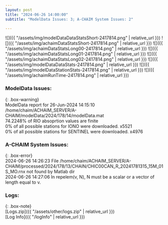 ```yaml
---
layout: post
title: "2024-06-26 14:00:00"
subtitle: "ModelData Issues: 3; A-CHAIM System Issues: 2"

---
```


![]({{ "/assets/img/modelDataDataStatsShort-2417814.png" | relative_url }})
![]({{ "/assets/img/achaimDataStatsShort-2417814.png" | relative_url }})
![]({{ "/assets/img/achaimDataStatsLong00-2417814.png" | relative_url }})
![]({{ "/assets/img/achaimDataStatsLong01-2417814.png" | relative_url }})
![]({{ "/assets/img/achaimDataStatsLong02-2417814.png" | relative_url }})
![]({{ "/assets/img/modelDataDataStats-2417814.png" | relative_url }})
![]({{ "/assets/img/modelDataStationStats-2417814.png" | relative_url }})
![]({{ "/assets/img/achaimRunTime-2417814.png" | relative_url }})


### ModelData Issues:  
  
{: .box-warning}  
 ModelData report for 26-Jun-2024 14:15:10   
 /home/chaim/ACHAIM_SERVER/A-CHAIM/modelData/2024/178/14/modelData.mat   
 74.2248% of RIO absoprtion values are finite   
 0% of all possible stations for IONO were downloaded. x5521   
 0% of all possible stations for SENTINEL were downloaded. x4976   
  
### A-CHAIM System Issues:  
  
{: .box-error}  
2024-06-26 14:26:23 File /home/chaim/ACHAIM_SERVER/A-CHAIM/processed/2024/178/13/CHAIN/CHIC00CAN_R_20241781315_15M_01S_MO.rnx not found by Matlab dir  
2024-06-26 14:27:06 In repelem(v, N), N must be a scalar or a vector of length equal to v.  

### Logs:  
  
{: .box-note}  
[Logs.zip]({{ "/assets/other/logs.zip" | relative_url }})  
[Log Info]({{ "/logInfo" | relative_url }})  
